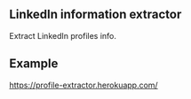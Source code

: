 ## LinkedIn information extractor

Extract LinkedIn profiles info.

## Example

https://profile-extractor.herokuapp.com/
